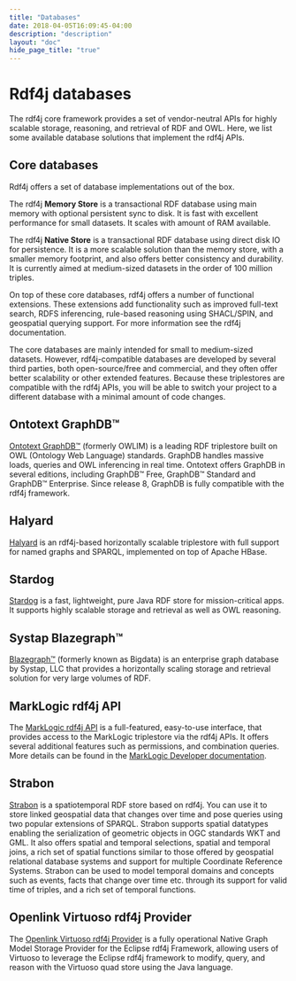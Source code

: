 ```yaml
---
title: "Databases"
date: 2018-04-05T16:09:45-04:00
description: "description"
layout: "doc"
hide_page_title: "true"
---
```


# Rdf4j databases

The rdf4j core framework provides a set of vendor-neutral APIs for highly scalable storage, reasoning, and retrieval of RDF and OWL. Here, we list some available database solutions that implement the rdf4j APIs.

## Core databases

Rdf4j offers a set of database implementations out of the box.

The rdf4j **Memory Store** is a transactional RDF database using main memory with optional persistent sync to disk. It is fast with excellent performance for small  datasets. It scales with amount of RAM available.

The rdf4j **Native Store** is a transactional RDF database using direct disk IO for persistence. It is a more scalable solution than the memory store, with a smaller memory footprint, and also offers better consistency and durability. It is currently aimed at medium-sized datasets in the order of 100 million triples.

On top of these core databases, rdf4j offers a number of functional extensions. These extensions add functionality such as improved full-text search, RDFS inferencing, rule-based reasoning using SHACL/SPIN, and geospatial querying support. For more information see the rdf4j documentation.

The core databases are mainly intended for small to medium-sized datasets. However, rdf4j-compatible databases are developed by several third parties, both open-source/free and commercial, and they often offer better scalability or other extended features. Because these triplestores are compatible with the rdf4j APIs, you will be able to switch your project to a different database with a minimal amount of code changes.

## Ontotext GraphDB™

[Ontotext GraphDB™](http://www.ontotext.com/products/ontotext-graphdb/) (formerly OWLIM) is a leading RDF triplestore built on OWL (Ontology Web Language) standards.  GraphDB handles massive loads, queries and OWL inferencing in real time. Ontotext offers GraphDB in several editions, including  GraphDB™ Free, GraphDB™ Standard and GraphDB™ Enterprise. Since release 8, GraphDB is fully compatible with the rdf4j framework.

## Halyard

[Halyard](https://merck.github.io/Halyard/) is an rdf4j-based horizontally scalable triplestore with full support for named graphs and SPARQL, implemented on top of Apache HBase.

## Stardog

[Stardog](http://www.stardog.com/) is a fast, lightweight, pure Java RDF store for mission-critical apps. It supports highly scalable storage and retrieval as well as OWL reasoning.
## Systap Blazegraph™

[Blazegraph™](http://www.blazegraph.com/) (formerly known as Bigdata) is an enterprise graph database by Systap, LLC that provides a horizontally scaling storage and retrieval solution for very large volumes of RDF.

## MarkLogic rdf4j API

The [MarkLogic rdf4j API](https://github.com/marklogic/marklogic-rdf4j) is a full-featured, easy-to-use interface, that provides access to the MarkLogic triplestore via the rdf4j APIs. It offers several additional features such as permissions, and combination queries. More details can be found in the [MarkLogic Developer documentation](https://docs.marklogic.com/guide/semantics/clientAPIs#id_23335).

## Strabon

[Strabon](http://www.strabon.di.uoa.gr/) is a spatiotemporal RDF store based on rdf4j. You can use it to store linked geospatial data that changes over time and pose queries using two popular extensions of SPARQL. Strabon supports spatial datatypes enabling the serialization of geometric objects in OGC standards WKT and GML. It also offers spatial and temporal selections, spatial and temporal joins, a rich set of spatial functions similar to those offered by geospatial relational database systems and support for multiple Coordinate Reference Systems. Strabon can be used to model temporal domains and concepts such as events, facts that change over time etc. through its support for valid time of triples, and a rich set of temporal functions.

## Openlink Virtuoso rdf4j Provider

The [Openlink Virtuoso rdf4j Provider](http://vos.openlinksw.com/owiki/wiki/VOS/VirtSesame2Provider) is a fully operational Native Graph Model Storage Provider for the Eclipse rdf4j Framework, allowing users of Virtuoso to leverage the Eclipse rdf4j framework to modify, query, and reason with the Virtuoso quad store using the Java language.


